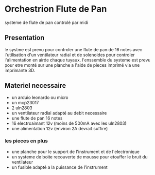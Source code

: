 # Orchestrion Flute de Pan

systeme de flute de pan controlé par midi 

## Presentation

le systme est prevu pour controler une flute de pan de 16 notes avec l'utilisation d'un ventilateur radial et de solenoides pour controler l'alimentation en airde chaque tuyaux.
l'enssemble du systeme est prevu pour etre monté sur une planche a l'aide de pieces imprimé via une imprimante 3D.

## Materiel necessaire 

- un arduio leonardo ou micro
- un mcp23017
- 2 uln2803
- un ventilateur radial adapté au debit necessaire
- une flute de pan 16 notes
- 16 electroaimant 12v (moins de 500mA avec les uln2803)
- une alimentation 12v (environ 2A devrait suffire)

### les pieces en plus 

- une planche pour le support de l'instrument et de l'electronique
- un systeme de boite recouverte de mousse pour etouffer le bruit du ventilateur
- un fusible adapté a la puissance de l'instrument



